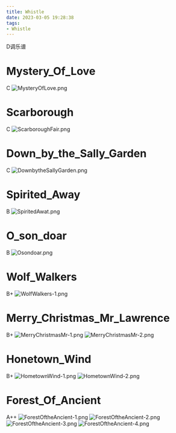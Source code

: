 ```yaml
---
title: Whistle
date: 2023-03-05 19:28:38
tags:
- Whistle
---
```


D调乐谱

<!-- more -->
# Mystery_Of_Love
C
![MysteryOfLove.png](MysteryOfLove.png)

# Scarborough
C
![ScarboroughFair.png](ScarboroughFair.png)

# Down_by_the_Sally_Garden
C
![DownbytheSallyGarden.png](DownbytheSallyGarden.png)

# Spirited_Away
B
![SpiritedAwat.png](SpiritedAwat.png)

# O_son_doar
B
![Osondoar.png](Osondoar.png)

# Wolf_Walkers
B+
![WolfWalkers-1.png](WolfWalkers-1.png)

# Merry_Christmas_Mr_Lawrence
B+
![MerryChristmasMr-1.png](MerryChristmasMr-1.png)
![MerryChristmasMr-2.png](MerryChristmasMr-2.png)

# Honetown_Wind
B+
![HometownWind-1.png](HometownWind-1.png)
![HometownWind-2.png](HometownWind-2.png)

# Forest_Of_Ancient
A++
![ForestOftheAncient-1.png](ForestOftheAncient-1.png)
![ForestOftheAncient-2.png](ForestOftheAncient-2.png)
![ForestOftheAncient-3.png](ForestOftheAncient-3.png)
![ForestOftheAncient-4.png](ForestOftheAncient-4.png)